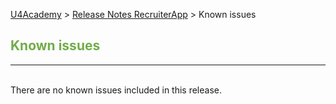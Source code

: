 [U4Academy](../README.md) > [Release Notes RecruiterApp](README.md) > Known issues


## <span style="color:#70ad47">Known issues</span> <br>

______
<br>
There are no known issues included in this release.

